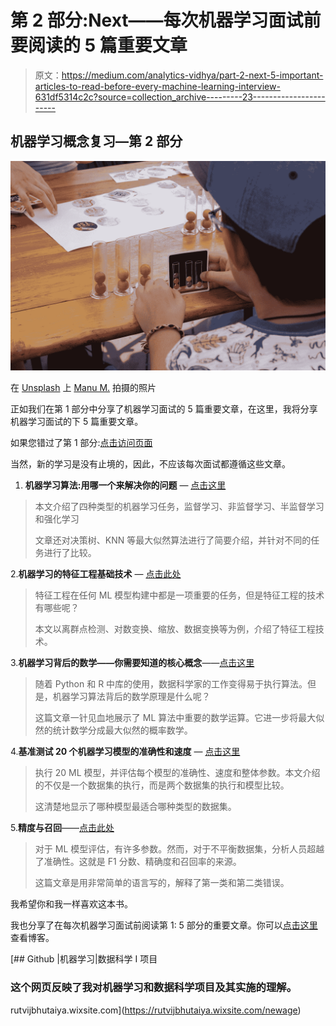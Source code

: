 # 第 2 部分:Next——每次机器学习面试前要阅读的 5 篇重要文章

> 原文：<https://medium.com/analytics-vidhya/part-2-next-5-important-articles-to-read-before-every-machine-learning-interview-631df5314c2c?source=collection_archive---------23----------------------->

## 机器学习概念复习—第 2 部分

![](img/1e31a4d4c21ac66520629e67f1825a29.png)

在 [Unsplash](https://unsplash.com?utm_source=medium&utm_medium=referral) 上 [Manu M.](https://unsplash.com/@manu_m?utm_source=medium&utm_medium=referral) 拍摄的照片

正如我们在第 1 部分中分享了机器学习面试的 5 篇重要文章，在这里，我将分享机器学习面试的下 5 篇重要文章。

如果您错过了第 1 部分:[点击访问页面](/@rutvij.bhutaiya_82611/part-1-5-important-articles-to-read-before-every-machine-learning-interview-6a0262beaafd)

当然，新的学习是没有止境的，因此，不应该每次面试都遵循这些文章。

1.  **机器学习算法:用哪一个来解决你的问题** — [点击这里](https://blog.statsbot.co/machine-learning-algorithms-183cc73197c)

> 本文介绍了四种类型的机器学习任务，监督学习、非监督学习、半监督学习和强化学习
> 
> 文章还对决策树、KNN 等最大似然算法进行了简要介绍，并针对不同的任务进行了比较。

2.**机器学习的特征工程基础技术** — [点击此处](https://towardsdatascience.com/feature-engineering-for-machine-learning-3a5e293a5114)

> 特征工程在任何 ML 模型构建中都是一项重要的任务，但是特征工程的技术有哪些呢？
> 
> 本文以离群点检测、对数变换、缩放、数据变换等为例，介绍了特征工程技术。

3.**机器学习背后的数学——你需要知道的核心概念**——[点击这里](https://www.analyticsvidhya.com/blog/2019/10/mathematics-behind-machine-learning/?utm_source=feedburner&utm_medium=email&utm_campaign=Feed%3A+AnalyticsVidhya+%28Analytics+Vidhya%29)

> 随着 Python 和 R 中库的使用，数据科学家的工作变得易于执行算法。但是，机器学习算法背后的数学原理是什么呢？
> 
> 这篇文章一针见血地展示了 ML 算法中重要的数学运算。它进一步将最大似然的统计数学分成最大似然的概率数学。

4.**基准测试 20 个机器学习模型的准确性和速度** — [点击这里](https://rpubs.com/m3cinc/Benchmarking_20_Machine_Learning_Models_Accuracy_and_Speed)

> 执行 20 ML 模型，并评估每个模型的准确性、速度和整体参数。本文介绍的不仅是一个数据集的执行，而是两个数据集的执行和模型比较。
> 
> 这清楚地显示了哪种模型最适合哪种类型的数据集。

5.**精度与召回**——[点击此处](https://towardsdatascience.com/precision-vs-recall-386cf9f89488)

> 对于 ML 模型评估，有许多参数。然而，对于不平衡数据集，分析人员超越了准确性。这就是 F1 分数、精确度和召回率的来源。
> 
> 这篇文章是用非常简单的语言写的，解释了第一类和第二类错误。

我希望你和我一样喜欢这本书。

我也分享了在每次机器学习面试前阅读第 1: 5 部分的重要文章。你可以[点击这里](/@rutvij.bhutaiya_82611/part-1-5-important-articles-to-read-before-every-machine-learning-interview-6a0262beaafd)查看博客。

[](https://rutvijbhutaiya.wixsite.com/newage) [## Github |机器学习|数据科学 I 项目

### 这个网页反映了我对机器学习和数据科学项目及其实施的理解。

rutvijbhutaiya.wixsite.com](https://rutvijbhutaiya.wixsite.com/newage)